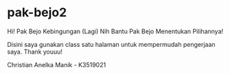 # pak-bejo2
Hi! Pak Bejo Kebingungan (Lagi) Nih Bantu Pak Bejo Menentukan Pilihannya!

Disini saya gunakan class satu halaman untuk mempermudah pengerjaan saya. Thank youuu!

Christian Anelka Manik - K3519021
